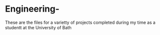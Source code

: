 # Engineering-

These are the files for a varietty of projects completed during my time as a studentt at the University of Bath
